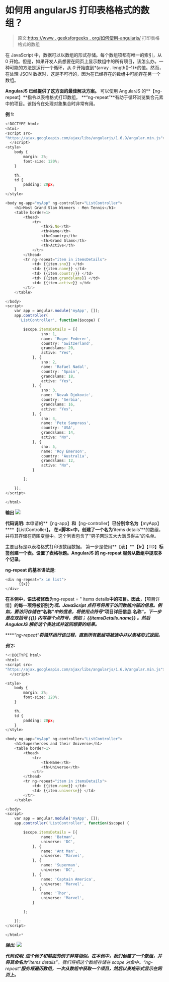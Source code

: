 # 如何用 angularJS 打印表格格式的数组？

> 原文:[https://www . geeksforgeeks . org/如何使用-angularjs/](https://www.geeksforgeeks.org/how-to-print-an-array-in-table-format-using-angularjs/) 打印表格格式的数组

在 JavaScript 中，数据可以以数组的形式存储。每个数组项都有唯一的索引，从 0 开始。但是，如果开发人员想要在网页上显示数组中的所有项目，该怎么办。一种可能的方法是运行一个循环，从 *0* 开始直到*(array . length()–1)*的值。然而，在处理 JSON 数据时，这是不可行的，因为在已经存在的数组中可能存在另一个数组。

**AngularJS 已经提供了这方面的最佳解决方案。**
可以使用 AngularJS 的**【ng-repeat】**指令以表格格式打印数组。
**“ng-repeat”**有助于循环浏览集合元素中的项目。该指令在处理对象集合时非常有用。

**例 1:**

```ts
<!DOCTYPE html>
<html>
<script src=
"https://ajax.googleapis.com/ajax/libs/angularjs/1.6.9/angular.min.js">
  </script>
<style>
    body {
        margin: 2%;
        font-size: 120%;
    }

    th,
    td {
        padding: 20px;
    }
</style>

<body ng-app="myApp" ng-controller="ListController">
    <h1>Most Grand Slam Winners - Men Tennis</h1>
    <table border=1>
        <thead>
            <tr>
                <th>S.No</th>
                <th>Name</th>
                <th>Country</th>
                <th>Grand Slams</th>
                <th>Active</th>
            </tr>
        </thead>
        <tr ng-repeat="item in itemsDetails">
            <td> {{item.sno}} </td>
            <td> {{item.name}} </td>
            <td> {{item.country}} </td>
            <td> {{item.grandslams}} </td>
            <td> {{item.active}} </td>
        </tr>
    </table>

</body>
<script>
    var app = angular.module('myApp', []);
    app.controller(
      'ListController', function($scope) {

        $scope.itemsDetails = [{
                sno: 1,
                name: 'Roger Federer',
                country: 'Switzerland',
                grandslams: 20,
                active: "Yes",
            }, {
                sno: 2,
                name: 'Rafael Nadal',
                country: 'Spain',
                grandslams: 18,
                active: "Yes",
            }, {
                sno: 3,
                name: 'Novak Djokovic',
                country: 'Serbia',
                grandslams: 16,
                active: "Yes",
            }, {
                sno: 4,
                name: 'Pete Samprass',
                country: 'USA',
                grandslams: 14,
                active: "No",
            }, {
                sno: 5,
                name: 'Roy Emerson',
                country: 'Australia',
                grandslams: 12,
                active: "No",
            }

        ];

    });
</script>

</html>
```

**输出**
![](img/6de3773694bc2a63a513d2b88e4407ee.png)

**代码说明:**
本申请的**【ng-app】**和**【ng-controller】**已分别命名为**【myApp】****【ListController】**。
在<脚本>中，创建了一个名为**‘items details’**的数组，并将其存储在范围变量中。这个列表包含了“男子网球五大大满贯得主”的名单。

主要目标是以表格格式打印该数组数据。
第一步是使用**【表】******【tr】****【TD】**标签创建一个表。设置了表格标题。AngularJS 的 **ng-repeat** 服务从数组中提取多个记录。**

****ng-repeat 的基本语法是:****

```ts
<div ng-repeat="x in list">
      {{x}}
</div>
```

**在本例中，语法被修改为**ng-repeat = " items details**中的项目。因此，**【项目详情】**的每一项将被识别为*项。JavaScript 点符号将用于访问数组内部的信息。例如，要访问存储在*“名称”*中的信息，将使用点符号*“项目详细信息.名称”*。下一步是在双括号 *{{}}* 内写那个点符号，例如； **{{itemsDetails.name}}** 。然后 AngularJS 解析这个表达式并返回想要的结果。***

*****“ng-repeat”**将循环运行该过程，直到所有数组项被选中并以表格形式返回。***

*****例 2:*****

```ts
*<!DOCTYPE html>
<html>
<script src=
"https://ajax.googleapis.com/ajax/libs/angularjs/1.6.9/angular.min.js">
  </script>

<style>
    body {
        margin: 2%;
        font-size: 120%;
    }

    th,
    td {
        padding: 20px;
    }
</style>

<body ng-app="myApp" ng-controller="ListController">
    <h1>Superheroes and their Universe</h1>
    <table border=1>
        <thead>
            <tr>
                <th>Name</th>
                <th>Universe</th>
            </tr>
        </thead>
        <tr ng-repeat="item in itemsDetails">
            <td> {{item.name}} </td>
            <td> {{item.universe}} </td>
        </tr>
    </table>

</body>
<script>
    var app = angular.module('myApp', []);
    app.controller('ListController', function($scope) {

        $scope.itemsDetails = [{
                name: 'Batman',
                universe: 'DC',
            }, {
                name: 'Ant Man',
                universe: 'Marvel',
            }, {
                name: 'Superman',
                universe: 'DC',
            }, {
                name: 'Captain America',
                universe: 'Marvel',
            }, {
                name: 'Thor',
                universe: 'Marvel',
            }

        ];

    });
</script>

</html>*
```

*****输出:**
![](img/3300d31f12afb4c8059d82469a6ad783.png)***

*****代码说明:**
这个例子和前面的例子非常相似。在本例中，我们创建了一个数组，并将其命名为**“items details”**。我们将把这个数组存储在 scope 对象中。**“ng-repeat”**服务将遍历数组，一次从数组中获取一个项目，然后以表格形式显示在网页上。***